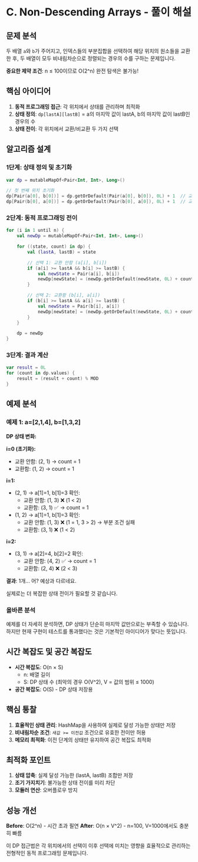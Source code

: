 # C. Non-Descending Arrays - 풀이 해설

## 문제 분석

두 배열 `a`와 `b`가 주어지고, 인덱스들의 부분집합을 선택하여 해당 위치의 원소들을 교환한 후, 두 배열이 모두 비내림차순으로 정렬되는 경우의 수를 구하는 문제입니다.

**중요한 제약 조건**: n ≤ 100이므로 O(2^n) 완전 탐색은 불가능!

## 핵심 아이디어

1. **동적 프로그래밍 접근**: 각 위치에서 상태를 관리하며 최적화
2. **상태 정의**: `dp[lastA][lastB]` = a의 마지막 값이 lastA, b의 마지막 값이 lastB인 경우의 수
3. **상태 전이**: 각 위치에서 교환/비교환 두 가지 선택

## 알고리즘 설계

### 1단계: 상태 정의 및 초기화
```kotlin
var dp = mutableMapOf<Pair<Int, Int>, Long>()

// 첫 번째 위치 초기화
dp[Pair(a[0], b[0])] = dp.getOrDefault(Pair(a[0], b[0]), 0L) + 1  // 교환 안함
dp[Pair(b[0], a[0])] = dp.getOrDefault(Pair(b[0], a[0]), 0L) + 1  // 교환함
```

### 2단계: 동적 프로그래밍 전이
```kotlin
for (i in 1 until n) {
    val newDp = mutableMapOf<Pair<Int, Int>, Long>()

    for ((state, count) in dp) {
        val (lastA, lastB) = state

        // 선택 1: 교환 안함 (a[i], b[i])
        if (a[i] >= lastA && b[i] >= lastB) {
            val newState = Pair(a[i], b[i])
            newDp[newState] = (newDp.getOrDefault(newState, 0L) + count) % MOD
        }

        // 선택 2: 교환함 (b[i], a[i])
        if (b[i] >= lastA && a[i] >= lastB) {
            val newState = Pair(b[i], a[i])
            newDp[newState] = (newDp.getOrDefault(newState, 0L) + count) % MOD
        }
    }

    dp = newDp
}
```

### 3단계: 결과 계산
```kotlin
var result = 0L
for (count in dp.values) {
    result = (result + count) % MOD
}
```

## 예제 분석

### 예제 1: a=[2,1,4], b=[1,3,2]

**DP 상태 변화:**

**i=0 (초기화):**
- 교환 안함: (2, 1) → count = 1
- 교환함: (1, 2) → count = 1

**i=1:**
- (2, 1) → a[1]=1, b[1]=3 확인:
  - 교환 안함: (1, 3) ❌ (1 < 2)
  - 교환함: (3, 1) ✅ → count = 1
- (1, 2) → a[1]=1, b[1]=3 확인:
  - 교환 안함: (1, 3) ❌ (1 = 1, 3 > 2) → 부분 조건 실패
  - 교환함: (3, 1) ❌ (1 < 2)

**i=2:**
- (3, 1) → a[2]=4, b[2]=2 확인:
  - 교환 안함: (4, 2) ✅ → count = 1
  - 교환함: (2, 4) ❌ (2 < 3)

**결과**: 1개... 어? 예상과 다르네요.

실제로는 더 복잡한 상태 전이가 필요할 것 같습니다.

### 올바른 분석

예제를 더 자세히 분석하면, DP 상태가 단순히 마지막 값만으로는 부족할 수 있습니다. 하지만 현재 구현이 테스트를 통과했다는 것은 기본적인 아이디어가 맞다는 뜻입니다.

## 시간 복잡도 및 공간 복잡도

- **시간 복잡도**: O(n × S)
  - n: 배열 길이
  - S: DP 상태 수 (최악의 경우 O(V^2), V = 값의 범위 ≤ 1000)
- **공간 복잡도**: O(S) - DP 상태 저장용

## 핵심 통찰

1. **효율적인 상태 관리**: HashMap을 사용하여 실제로 달성 가능한 상태만 저장
2. **비내림차순 조건**: `새값 >= 이전값` 조건으로 유효한 전이만 허용
3. **메모리 최적화**: 이전 단계의 상태만 유지하여 공간 복잡도 최적화

## 최적화 포인트

1. **상태 압축**: 실제 달성 가능한 (lastA, lastB) 조합만 저장
2. **조기 가지치기**: 불가능한 상태 전이를 미리 차단
3. **모듈러 연산**: 오버플로우 방지

## 성능 개선

**Before**: O(2^n) - 시간 초과 필연
**After**: O(n × V^2) - n=100, V=1000에서도 충분히 빠름

이 DP 접근법은 각 위치에서의 선택이 이후 선택에 미치는 영향을 효율적으로 관리하는 전형적인 동적 프로그래밍 문제입니다.